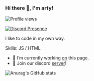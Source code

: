 ### Hi there 👋, I'm arty!
![Profile views](https://gpvc.arturio.dev/xarty)

[![Discord Presence](https://lanyard-profile-readme.vercel.app/api/274646722096005120)](https://discord.com/users/274646722096005120)

I like to code in my own way.

Skills: JS / HTML

- 🔭 I’m currently working <a href="https://github.com/xarty" rel="nofollow">on</a> this page. 
- 💎 Join our discord <a href="https://discord.gg/0606" rel="nofollow">server</a>!

![Anurag's GitHub stats](https://github-readme-stats.vercel.app/api?username=xarty&show_icons=true&theme=github_dark)
